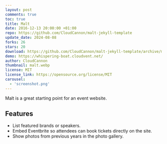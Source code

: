 ```yaml
---
layout: post
comments: true
toc: true
title: Malt
date: 2016-12-13 20:00:00 +01:00
repo: https://github.com/CloudCannon/malt-jekyll-template
update_date: 2024-08-08
forks: 26
stars: 20
download: https://github.com/CloudCannon/malt-jekyll-template/archive/master.zip
demo: https://whispering-boat.cloudvent.net/
author: CloudCannon
thumbnail: malt.webp
license: MIT
license_link: https://opensource.org/license/MIT
carousel:
  - 'screenshot.png'
---
```


Malt is a great starting point for an event website.

## Features

* List featured brands or speakers.
* Embed Eventbrite so attendees can book tickets directly on the site.
* Show photos from previous years in the photo gallery.
